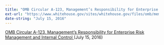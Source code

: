 ```yaml
---
title: "OMB Circular A-123, Management’s Responsibility for Enterprise Risk Management and Internal Control"
ext-url: "https://www.whitehouse.gov/sites/whitehouse.gov/files/omb/memoranda/2016/m-16-17.pdf"
date-string: "July 15, 2016"
---
```

[OMB Circular A-123, Management’s Responsibility for Enterprise Risk Management and Internal Control ](https://www.whitehouse.gov/sites/whitehouse.gov/files/omb/memoranda/2016/m-16-17.pdf) (July 15, 2016)
